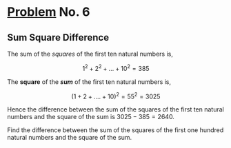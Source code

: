# [Problem](https://projecteuler.net/problem=6) No. 6

## Sum Square Difference

The sum of the *squares* of the first ten natural numbers is,

```math
1^2+2^2+...+10^2=385
```

The **square** of the ***sum*** of the first ten natural numbers is,

```math
(1+2+....+10)^2=55^2=3025
```

Hence the difference between the sum of the squares of the first ten natural numbers and the square of the sum is $`3025-385=2640`$.

Find the difference between the sum of the squares of the first one hundred natural numbers and the square of the sum.

